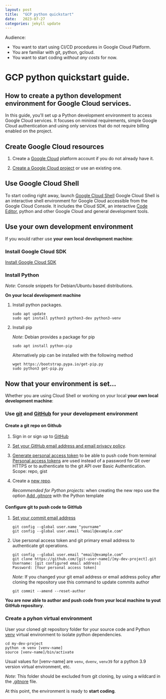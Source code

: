```yaml
---
layout: post
title:  "GCP python quickstart"
date:   2023-07-27
categories: jekyll update
---
```

Audience: 
* You want to start using CI/CD procedures in Google Cloud Platform. 
* You are familiar with git, python, gcloud.
* You want to start coding *without any costs* for now. 

 
# GCP python quickstart guide. 
## How to create a python development environment for Google Cloud services.  
In this guide, you'll set up a Python development environment to access Google Cloud services. 
It focuses on minimal requirements, simple Google Cloud authentication and using only services that do not require 
billing enabled on the project.

## Create Google Cloud resources

1. Create a [Google Cloud](https://console.cloud.google.com/home/dashboard)  platform account if you do not already have it.

2. [Create a Google Cloud project](https://developers.google.com/workspace/guides/create-project) or use an existing one.



## Use Google Cloud Shell
To start coding right away, launch [Google Cloud Shell](https://console.cloud.google.com/home/)
Google Cloud Shell is an interactive shell environment for Google Cloud accessible from the Google Cloud Console. It 
includes the Cloud SDK, an interactive [Code Editor](https://ide.cloud.google.com), python and other Google Cloud and 
general development tools. 
 

## Use your own development environment
If you would rather use **your own local development machine**:

### Install Google Cloud SDK
[Install Google Cloud SDK](https://cloud.google.com/sdk/docs/quickstart)

### Install Python

*Note*: Console snippets for Debian/Ubuntu based distributions.

**On your local development machine**

1. Install python packages.

    ```console
    sudo apt update
    sudo apt install python3 python3-dev python3-venv
    ```
    
2. Install pip 

    *Note*: Debian provides a package for pip

    ```console
    sudo apt install python-pip
    ```
    Alternatively pip can be installed with the following method
    ```console
    wget https://bootstrap.pypa.io/get-pip.py
    sudo python3 get-pip.py
    ```

## Now that your environment is set...
Whether you are using Cloud Shell or working on your local **your own local development machine**:
### Use [git](https://git-scm.com/) and [GitHub](https://github.com/) for your development environment
#### Create a git repo on Github

1. Sign in or sign up to [GitHub](https://github.com/login)
2. [Set your GitHub email address and email privacy policy](https://github.com/settings/emails).
3. [Generate personal access token](https://github.com/settings/tokens/new) to be able to push code from terminal
[Personal access tokens](https://docs.github.com/en/authentication/keeping-your-account-and-data-secure/creating-a-personal-access-token) are used instead of a password for Git over HTTPS or to authenticate to the git API over Basic Authentication.
Scope: repo, gist
4. Create a [new repo](https://github.com/new). 

    *Recommended for Python projects*: when creating the new repo use the option [Add .gitnore](https://docs.github.com/en/get-started/getting-started-with-git/ignoring-files) with the Python template

#### Configure git to push code to GitHub
1. [Set your commit email address](https://docs.github.com/en/account-and-profile/setting-up-and-managing-your-github-user-account/managing-email-preferences/setting-your-commit-email-address)

    ```console
    git config --global user.name "yourname"
    git config --global user.email "email@example.com"    
    ```


3. Use personal access token and git primary email address to authenticate git operations.
    ```console
    git config --global user.email "email@example.com"  
    git clone https://github.com/[git-user-name]/[my-dev-project].git 
    Username: [git configured email address]
    Password: [Your personal access token]
    ```
    *Note*: If you changed your git email address or email address policy after cloning the repository use this command to update commits author
    ```console
    git commit --amend --reset-author
    ```
**You are now able to author and push code from your local machine to yout GitHub repository**.


### Create a pyhon virtual environment

User your cloned git repository folder for your source code and Python [venv](https://docs.python.org/3/library/venv.html)
virtual environment to isolate python dependencies. 

```
cd my-dev-project
python -m venv [venv-name]
source [venv-name]/bin/activate
```

Usual values for [venv-name] are `venv`, `dvenv`, `venv39` for a python 3.9 version virtual environment, etc.

*Note*: This folder should be excluded from git cloning, by using a wildcard in the 
[.gitnore](https://docs.github.com/en/get-started/getting-started-with-git/ignoring-files) file. 

At this point, the environment is ready to **start coding**.
```
